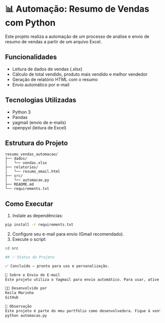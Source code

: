 # 📊 Automação: Resumo de Vendas com Python

Este projeto realiza a automação de um processo de análise e envio de resumo de vendas a partir de um arquivo Excel.

## Funcionalidades

- Leitura de dados de vendas (.xlsx)
- Cálculo de total vendido, produto mais vendido e melhor vendedor
- Geração de relatório HTML com o resumo
- Envio automático por e-mail

## Tecnologias Utilizadas

- Python 3
- Pandas
- yagmail (envio de e-mails)
- openpyxl (leitura de Excel)

## Estrutura do Projeto

```
resumo_vendas_automacao/
├── dados/
│   └── vendas.xlsx
├── relatorios/
│   └── resumo_email.html
├── src/
│   └── automacao.py
├── README.md
└── requirements.txt
```

## Como Executar

1. Instale as dependências:

```bash
pip install -r requirements.txt
```

2. Configure seu e-mail para envio (Gmail recomendado).
3. Execute o script:

```bash
cd src

## ✅ Status do Projeto

✅ Concluído – pronto para uso e personalização.

📧 Sobre o Envio de E-mail
Este projeto utiliza o Yagmail para envio automático. Para usar, ative a autenticação de dois fatores na sua conta do Gmail e gere uma senha de app.

👩‍💻 Desenvolvido por
Keila Marinho
GitHub

📌 Observação
Este projeto é parte do meu portfólio como desenvolvedora. Fique à vontade para entrar em contato, sugerir melhorias ou contribuir!
python automacao.py
```
